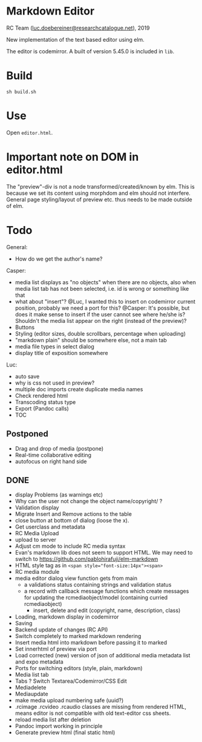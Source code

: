 # Markdown Editor

RC Team (luc.doebereiner@researchcatalogue.net), 2019

New implementation of the text based editor using elm.

The editor is codemirror. A built of version 5.45.0 is included in `lib`.

# Build

```
sh build.sh
```


# Use

Open `editor.html`.


# Important note on DOM in editor.html

The "preview"-div is not a node transformed/created/known by elm. This
is because we set its content using morphdom and elm should not
interfere. General page styling/layout of preview etc.  thus needs to
be made outside of elm.

# Todo

General:
- How do we get the author's name?

Casper:

- media list displays as "no objects" when there are no objects, also when media list tab has not been selected, i.e. id is wrong or something like that
- what about "insert"?
  @Luc, I wanted this to insert on codemirror current position, probably we need a port for this?
  @Casper: It's possible, but does it make sense to insert if the user cannot see where he/she is? Shouldn't the media list appear on the right (instead of the preview)?
- Buttons
- Styling (editor sizes, double scrollbars, percentage when uploading)
- "markdown plain" should be somewhere else, not a main tab
- media file types in select dialog
- display title of exposition somewhere

Luc:

- auto save
- why is css not used in preview?
- multiple doc imports create duplicate media names
- Check rendered html
- Transcoding status type
- Export (Pandoc calls)
- TOC

## Postponed

- Drag and drop of media (postpone)
- Real-time collaborative editing
- autofocus on right hand side


## DONE
- display Problems (as warnings etc)
- Why can the user not change the object name/copyright/ ?
- Validation display
- Migrate Insert and Remove actions to the table
- close button at bottom of dialog (loose the x).
- Get userclass and metadata
- RC Media Upload
- upload to server
- Adjust cm mode to include RC media syntax
- Evan's markdown lib does not seem to support HTML. We may need to
  switch to https://github.com/pablohirafuji/elm-markdown
- HTML style tag as in `<span style="font-size:14px"><span>`
- RC media module
- media editor dialog view function gets from main
  - a validations status containing strings and validation status
  - a record with callback message functions which create messages for updating the rcmediaobject/model
    (containing curried rcmediaobject)
    - insert, delete and edit (copyright, name, description, class)
- Loading, markdown display in codemirror
- Saving
- Backend update of changes (RC API)
- Switch completely to marked markdown rendering
- Insert media html into markdown before passing it to marked
- Set innerhtml of preview via port
- Load corrected (new) version of json of additional media metadata list and expo metadata
- Ports for switching editors (style, plain, markdown)
- Media list tab
- Tabs ? Switch Textarea/Codemirror/CSS Edit
- Mediadelete
- Mediaupdate
- make media upload numbering safe (uuid?)
- .rcimage .rcvideo .rcaudio classes are missing from rendered HTML, means editor is not compatible with old text-editor css sheets.
- reload media list after deletion
- Pandoc import working in principle
- Generate preview html (final static html)
